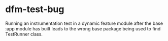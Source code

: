 # dfm-test-bug
Running an instrumentation test in a dynamic feature module after the base :app module has built leads to the wrong base package being used to find TestRunner class.
